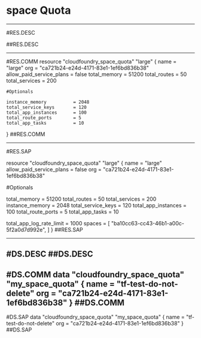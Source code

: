 # space Quota


-----------------
#RES.DESC

##RES.DESC

------------------
#RES.COMM
resource "cloudfoundry_space_quota" "large" {
    name                     = "large"
    org                      = "ca721b24-e24d-4171-83e1-1ef6bd836b38"
    allow_paid_service_plans = false
    total_memory             = 51200
    total_routes             = 50
    total_services           = 200
          
    #Optionals

    instance_memory          = 2048
    total_service_keys       = 120
    total_app_instances      = 100
    total_route_ports        = 5
    total_app_tasks          = 10
}
##RES.COMM

--------------------
#RES.SAP

resource "cloudfoundry_space_quota" "large" {
  name                     = "large"
  allow_paid_service_plans = false
  org                      = "ca721b24-e24d-4171-83e1-1ef6bd836b38"
  
  #Optionals
  
  total_memory             = 51200
  total_routes             = 50
  total_services           = 200
  instance_memory          = 2048
  total_service_keys       = 120
  total_app_instances      = 100
  total_route_ports        = 5
  total_app_tasks          = 10

  total_app_log_rate_limit = 1000
  spaces = [
    "ba10cc63-cc43-46b1-a00c-5f2a0d7d992e",
  ]
}
##RES.SAP

---------------

#DS.DESC
##DS.DESC
----------------

#DS.COMM
data "cloudfoundry_space_quota" "my_space_quota" {
  name = "tf-test-do-not-delete"
  org  = "ca721b24-e24d-4171-83e1-1ef6bd836b38"
}
##DS.COMM
-----------------

#DS.SAP
data "cloudfoundry_space_quota" "my_space_quota" {
  name = "tf-test-do-not-delete"
  org  = "ca721b24-e24d-4171-83e1-1ef6bd836b38"
}
##DS.SAP